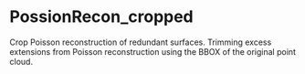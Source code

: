 # PossionRecon_cropped
Crop Poisson reconstruction of redundant surfaces.
Trimming excess extensions from Poisson reconstruction using the BBOX of the original point cloud.
